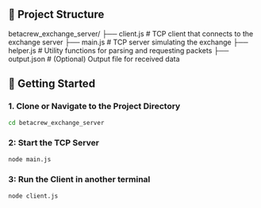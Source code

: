 ## 📁 Project Structure
betacrew_exchange_server/
├── client.js # TCP client that connects to the exchange server
├── main.js # TCP server simulating the exchange
├── helper.js # Utility functions for parsing and requesting packets
├── output.json # (Optional) Output file for received data

## 🚀 Getting Started

### 1. Clone or Navigate to the Project Directory

```bash
cd betacrew_exchange_server
```
### 2: Start the TCP Server

```bash
node main.js
```
### 3: Run the Client in another terminal
```bash
node client.js
```
